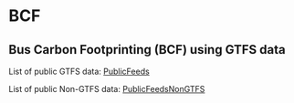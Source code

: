 BCF
===

<h2> Bus Carbon Footprinting (BCF) using GTFS data </h2>

List of public GTFS data:  <a href="https://code.google.com/p/googletransitdatafeed/wiki/PublicFeedsNonGTFS" target="_blank"> PublicFeeds </a>


List of public Non-GTFS data:  <a href="https://code.google.com/p/googletransitdatafeed/wiki/PublicFeeds" target="_blank"> PublicFeedsNonGTFS </a>

